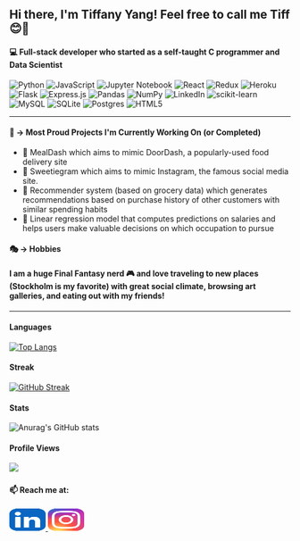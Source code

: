 ## Hi there, I'm Tiffany Yang! Feel free to call me Tiff :blush:👋
#### :computer: Full-stack developer who started as a self-taught C programmer and Data Scientist

![Python](https://img.shields.io/badge/python-3670A0?style=for-the-badge&logo=python&logoColor=ffdd54) ![JavaScript](https://img.shields.io/badge/javascript-%23323330.svg?style=for-the-badge&logo=javascript&logoColor=%23F7DF1E) ![Jupyter Notebook](https://img.shields.io/badge/jupyter-%23FA0F00.svg?style=for-the-badge&logo=jupyter&logoColor=white) ![React](https://img.shields.io/badge/react-%2320232a.svg?style=for-the-badge&logo=react&logoColor=%2361DAFB) ![Redux](https://img.shields.io/badge/redux-%23593d88.svg?style=for-the-badge&logo=redux&logoColor=white) 	![Heroku](https://img.shields.io/badge/heroku-%23430098.svg?style=for-the-badge&logo=heroku&logoColor=white) ![Flask](https://img.shields.io/badge/flask-%23000.svg?style=for-the-badge&logo=flask&logoColor=white) ![Express.js](https://img.shields.io/badge/express.js-%23404d59.svg?style=for-the-badge&logo=express&logoColor=%2361DAFB) ![Pandas](https://img.shields.io/badge/pandas-%23150458.svg?style=for-the-badge&logo=pandas&logoColor=white)
	![NumPy](https://img.shields.io/badge/numpy-%23013243.svg?style=for-the-badge&logo=numpy&logoColor=white)
![LinkedIn](https://img.shields.io/badge/linkedin-%230077B5.svg?style=for-the-badge&logo=linkedin&logoColor=white) ![scikit-learn](https://img.shields.io/badge/scikit--learn-%23F7931E.svg?style=for-the-badge&logo=scikit-learn&logoColor=white)
![MySQL](https://img.shields.io/badge/mysql-%2300f.svg?style=for-the-badge&logo=mysql&logoColor=white)
![SQLite](https://img.shields.io/badge/sqlite-%2307405e.svg?style=for-the-badge&logo=sqlite&logoColor=white)
![Postgres](https://img.shields.io/badge/postgres-%23316192.svg?style=for-the-badge&logo=postgresql&logoColor=white)
![HTML5](https://img.shields.io/badge/html5-%23E34F26.svg?style=for-the-badge&logo=html5&logoColor=white)

-------------------------------------------------------------------------------
#### 🔭 -> Most Proud Projects I'm Currently Working On (or Completed)
* :curry: MealDash which aims to mimic DoorDash, a popularly-used food delivery site
* :cake: Sweetiegram which aims to mimic Instagram, the famous social media site.
* :cherries: Recommender system (based on grocery data) which generates recommendations based on purchase history of other customers with similar spending habits
* :robot: Linear regression model that computes predictions on salaries and helps users make valuable decisions on which occupation to pursue

#### :performing_arts: -> Hobbies
#### I am a huge Final Fantasy nerd :video_game: and love traveling to new places (Stockholm is my favorite) with great social climate, browsing art galleries, and eating out with my friends!
--------------------------------------------------------------------------------

#### Languages
[![Top Langs](https://github-readme-stats.vercel.app/api/top-langs/?username=tyang2015&layout=compact)](https://github.com/anuraghazra/github-readme-stats)

#### Streak
[![GitHub Streak](https://streak-stats.demolab.com/?user=tyang2015)](https://git.io/streak-stats)


#### Stats
![Anurag's GitHub stats](https://github-readme-stats.vercel.app/api?username=tyang2015&count_private=true&show_icons=true&theme=tokyonight)

#### Profile Views
![](https://komarev.com/ghpvc/?username=tyang2015&color=orange)

#### 📫 Reach me at: 
<a href="https://www.linkedin.com/in/tiffany-yang-373140133/">
  <img src="https://github.com/tandpfun/skill-icons/blob/main/icons/LinkedIn.svg" height="40" width="65"/>
</a>
<a href="https://www.facebook.com/katgirlty"> 
  <img src="https://github.com/tandpfun/skill-icons/blob/main/icons/Instagram.svg" height="40" width="65"/>
</a>


<!--
- 🔭 I’m currently working on ...
- 🌱 I’m currently learning ...
- 👯 I’m looking to collaborate on ...
- 🤔 I’m looking for help with ...
- 💬 Ask me about ...
- 📫 How to reach me: ...
- 😄 Pronouns: ...
- ⚡ Fun fact: ...
-->
